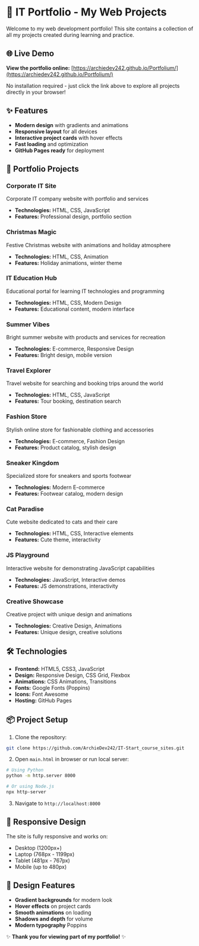# 💼 IT Portfolio - My Web Projects

Welcome to my web development portfolio! This site contains a collection of all my projects created during learning and practice.

## 🌐 Live Demo

**View the portfolio online:** [https://archiedev242.github.io/Portfolium/](https://archiedev242.github.io/Portfolium/)

No installation required - just click the link above to explore all projects directly in your browser!

## ✨ Features

- **Modern design** with gradients and animations
- **Responsive layout** for all devices
- **Interactive project cards** with hover effects
- **Fast loading** and optimization
- **GitHub Pages ready** for deployment

## 🚀 Portfolio Projects

### Corporate IT Site
Corporate IT company website with portfolio and services
- **Technologies:** HTML, CSS, JavaScript
- **Features:** Professional design, portfolio section

### Christmas Magic  
Festive Christmas website with animations and holiday atmosphere
- **Technologies:** HTML, CSS, Animation
- **Features:** Holiday animations, winter theme

### IT Education Hub
Educational portal for learning IT technologies and programming  
- **Technologies:** HTML, CSS, Modern Design
- **Features:** Educational content, modern interface

### Summer Vibes
Bright summer website with products and services for recreation
- **Technologies:** E-commerce, Responsive Design
- **Features:** Bright design, mobile version

### Travel Explorer  
Travel website for searching and booking trips around the world
- **Technologies:** HTML, CSS, JavaScript
- **Features:** Tour booking, destination search

### Fashion Store
Stylish online store for fashionable clothing and accessories
- **Technologies:** E-commerce, Fashion Design  
- **Features:** Product catalog, stylish design

### Sneaker Kingdom
Specialized store for sneakers and sports footwear
- **Technologies:** Modern E-commerce
- **Features:** Footwear catalog, modern design

### Cat Paradise
Cute website dedicated to cats and their care
- **Technologies:** HTML, CSS, Interactive elements
- **Features:** Cute theme, interactivity

### JS Playground
Interactive website for demonstrating JavaScript capabilities
- **Technologies:** JavaScript, Interactive demos
- **Features:** JS demonstrations, interactivity

### Creative Showcase
Creative project with unique design and animations
- **Technologies:** Creative Design, Animations
- **Features:** Unique design, creative solutions

## 🛠️ Technologies

- **Frontend:** HTML5, CSS3, JavaScript
- **Design:** Responsive Design, CSS Grid, Flexbox
- **Animations:** CSS Animations, Transitions
- **Fonts:** Google Fonts (Poppins)
- **Icons:** Font Awesome
- **Hosting:** GitHub Pages

## 📦 Project Setup

1. Clone the repository:
```bash
git clone https://github.com/ArchieDev242/IT-Start_course_sites.git
```

2. Open `main.html` in browser or run local server:
```bash
# Using Python
python -m http.server 8000

# Or using Node.js
npx http-server
```

3. Navigate to `http://localhost:8000`

## 📱 Responsive Design

The site is fully responsive and works on:
- Desktop (1200px+)  
- Laptop (768px - 1199px)
- Tablet (481px - 767px)
- Mobile (up to 480px)

## 🎨 Design Features

- **Gradient backgrounds** for modern look
- **Hover effects** on project cards  
- **Smooth animations** on loading
- **Shadows and depth** for volume
- **Modern typography** Poppins

✨ **Thank you for viewing part of my portfolio!** ✨

